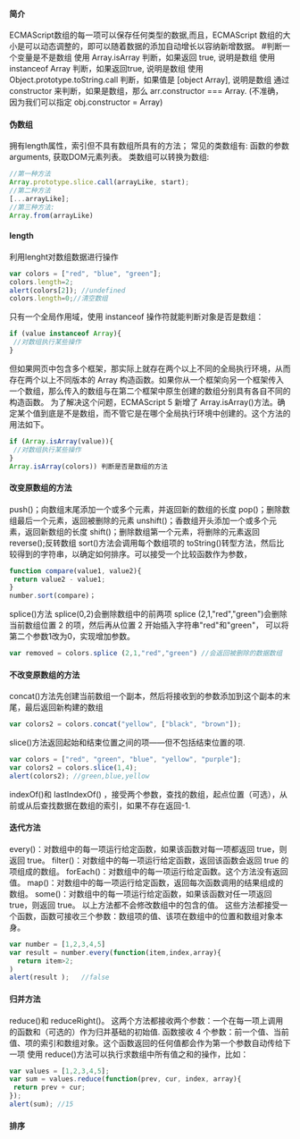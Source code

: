 #### 简介

ECMAScript数组的每一项可以保存任何类型的数据,而且，ECMAScript 数组的大小是可以动态调整的，即可以随着数据的添加自动增长以容纳新增数据。
#判断一个变量是不是数组
使用 Array.isArray 判断，如果返回 true, 说明是数组
使用 instanceof Array 判断，如果返回true, 说明是数组
使用 Object.prototype.toString.call 判断，如果值是 [object Array], 说明是数组
通过 constructor 来判断，如果是数组，那么 arr.constructor === Array. (不准确，因为我们可以指定 obj.constructor = Array)

#### 伪数组

拥有length属性，索引但不具有数组所具有的方法；
常见的类数组有: 函数的参数 arguments, 获取DOM元素列表。
类数组可以转换为数组:

```javascript
//第一种方法
Array.prototype.slice.call(arrayLike, start);
//第二种方法
[...arrayLike];
//第三种方法:
Array.from(arrayLike)
```
#### length 

利用lenght对数组数据进行操作

```javascript
var colors = ["red", "blue", "green"]; 
colors.length=2;
alert(colors[2]); //undefined
colors.length=0;//清空数组
```
只有一个全局作用域，使用 instanceof 操作符就能判断对象是否是数组：
```javascript
if (value instanceof Array){ 
 //对数组执行某些操作
} 
```
但如果网页中包含多个框架，那实际上就存在两个以上不同的全局执行环境，从而存在两个以上不同版本的 Array 构造函数。如果你从一个框架向另一个框架传入一个数组，那么传入的数组与在第二个框架中原生创建的数组分别具有各自不同的构造函数。
为了解决这个问题，ECMAScript 5 新增了 Array.isArray()方法。确定某个值到底是不是数组，而不管它是在哪个全局执行环境中创建的。这个方法的用法如下。

```javascript
if (Array.isArray(value)){ 
 //对数组执行某些操作
} 
Array.isArray(colors)) 判断是否是数组的方法
```

#### 改变原数组的方法

push()；向数组末尾添加一个或多个元素，并返回新的数组的长度
pop()；删除数组最后一个元素，返回被删除的元素
unshift()；香数组开头添加一个或多个元素，返回新数组的长度
shift()；删除数组第一个元素，将删除的元素返回
reverse();反转数组
sort()方法会调用每个数组项的 toString()转型方法，然后比较得到的字符串，以确定如何排序。可以接受一个比较函数作为参数，

```javascript
function compare(value1, value2){ 
 return value2 - value1; 
} 
number.sort(compare)；
```
splice()方法
splice(0,2)会删除数组中的前两项
splice (2,1,"red","green")会删除当前数组位置 2 的项，然后再从位置 2 开始插入字符串"red"和"green"， 可以将第二个参数1改为0，实现增加参数。

```javascript
var removed = colors.splice (2,1,"red","green") //会返回被删除的数据数组
```
#### 不改变原数组的方法

concat()方法先创建当前数组一个副本，然后将接收到的参数添加到这个副本的末尾，最后返回新构建的数组

```javascript
var colors2 = colors.concat("yellow", ["black", "brown"]); 
```
slice()方法返回起始和结束位置之间的项——但不包括结束位置的项.
```javascript
var colors = ["red", "green", "blue", "yellow", "purple"]; 
var colors2 = colors.slice(1,4);
alert(colors2); //green,blue,yellow 
```
indexOf()和 lastIndexOf() ，接受两个参数，查找的数组，起点位置（可选），从前或从后查找数据在数组的索引，如果不存在返回-1.

#### 迭代方法

every()：对数组中的每一项运行给定函数，如果该函数对每一项都返回 true，则返回 true。
filter()：对数组中的每一项运行给定函数，返回该函数会返回 true 的项组成的数组。
forEach()：对数组中的每一项运行给定函数。这个方法没有返回值。
map()：对数组中的每一项运行给定函数，返回每次函数调用的结果组成的数组。
some()：对数组中的每一项运行给定函数，如果该函数对任一项返回 true，则返回 true。
以上方法都不会修改数组中的包含的值。
这些方法都接受一个函数，函数可接收三个参数：数组项的值、该项在数组中的位置和数组对象本身。

```javascript
var number = [1,2,3,4,5]
var result = number.every(function(item,index,array){
  return item>2;
)
alert(result );   //false
```

#### 归并方法

reduce()和 reduceRight()。
这两个方法都接收两个参数：一个在每一项上调用的函数和（可选的）作为归并基础的初始值.
函数接收 4 个参数：前一个值、当前值、项的索引和数组对象。这个函数返回的任何值都会作为第一个参数自动传给下一项
使用 reduce()方法可以执行求数组中所有值之和的操作，比如：

```javascript
var values = [1,2,3,4,5]; 
var sum = values.reduce(function(prev, cur, index, array){ 
 return prev + cur; 
}); 
alert(sum); //15 
```

#### 排序

